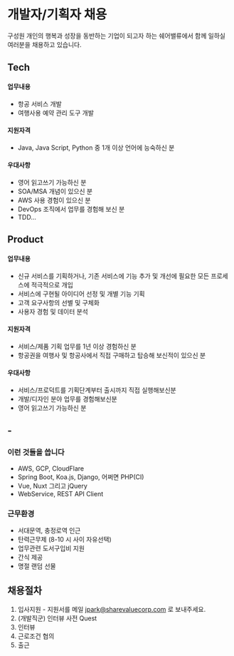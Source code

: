 # 개발자/기획자 채용 

구성원 개인의 행복과 성장을 동반하는 기업이 되고자 하는 쉐어밸류에서 함께 일하실 여러분을 채용하고 있습니다.



## Tech

#### 업무내용
- 항공 서비스 개발 
- 여행사용 예약 관리 도구 개발

#### 지원자격
- Java, Java Script, Python 중 1개 이상 언어에 능숙하신 분

#### 우대사항
- 영어 읽고쓰기 가능하신 분
- SOA/MSA 개념이 있으신 분
- AWS 사용 경험이 있으신 분
- DevOps 조직에서 업무를 경험해 보신 분
- TDD...

## Product 

#### 업무내용
- 신규 서비스를 기획하거나, 기존 서비스에 기능 추가 및 개선에 필요한 모든 프로세스에 적극적으로 개입
- 서비스에 구현될 아이디어 선정 및 개별 기능 기획
- 고객 요구사항의 선별 및 구체화
- 사용자 경험 및 데이터 분석


#### 지원자격
- 서비스/제품 기획 업무를 1년 이상 경험하신 분
- 항공권을 여행사 및 항공사에서 직접 구매하고 탑승해 보신적이 있으신 분 

#### 우대사항
- 서비스/프로덕트를 기획단계부터 출시까지 직접 실행해보신분
- 개발/디자인 분야 업무를 경험해보신분
- 영어 읽고쓰기 가능하신 분



## -

### 이런 것들을 씁니다 
- AWS, GCP, CloudFlare
- Spring Boot, Koa.js, Django, 어쩌면 PHP(CI)
- Vue, Nuxt 그리고 jQuery
- WebService, REST API  Client


### 근무환경
- 서대문역, 충정로역 인근
- 탄력근무제 (8-10 시 사이 자유선택) 
- 업무관련 도서구입비 지원
- 간식 제공
- 명절 랜덤 선물


## 채용절차

1. 입사지원 - 지원서를 메일 [jpark@sharevaluecorp.com](mailto:jpark@sharevaluecorp.com) 로 보내주세요. 
2. (개발직군) 인터뷰 사전 Quest
3. 인터뷰
4. 근로조건 협의
5. 출근



